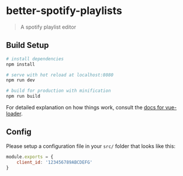 # better-spotify-playlists

> A spotify playlist editor

## Build Setup

``` bash
# install dependencies
npm install

# serve with hot reload at localhost:8080
npm run dev

# build for production with minification
npm run build
```

For detailed explanation on how things work, consult the [docs for vue-loader](http://vuejs.github.io/vue-loader).

## Config

Please setup a configuration file in your `src/` folder that looks like this:

```javascript
module.exports = {
	client_id: '123456789ABCDEFG'
}
```